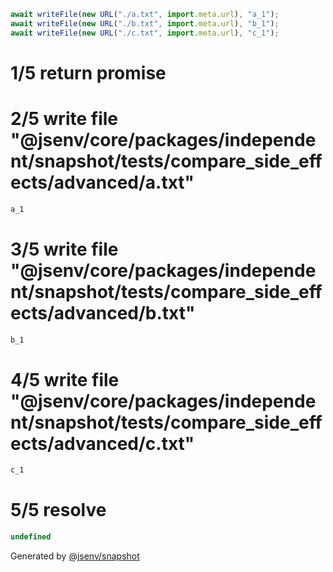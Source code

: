 ```js
await writeFile(new URL("./a.txt", import.meta.url), "a_1");
await writeFile(new URL("./b.txt", import.meta.url), "b_1");
await writeFile(new URL("./c.txt", import.meta.url), "c_1");
```

# 1/5 return promise

# 2/5 write file "@jsenv/core/packages/independent/snapshot/tests/compare_side_effects/advanced/a.txt"

```txt
a_1
```

# 3/5 write file "@jsenv/core/packages/independent/snapshot/tests/compare_side_effects/advanced/b.txt"

```txt
b_1
```

# 4/5 write file "@jsenv/core/packages/independent/snapshot/tests/compare_side_effects/advanced/c.txt"

```txt
c_1
```

# 5/5 resolve

```js
undefined
```

Generated by [@jsenv/snapshot](https://github.com/jsenv/core/tree/main/packages/independent/snapshot)